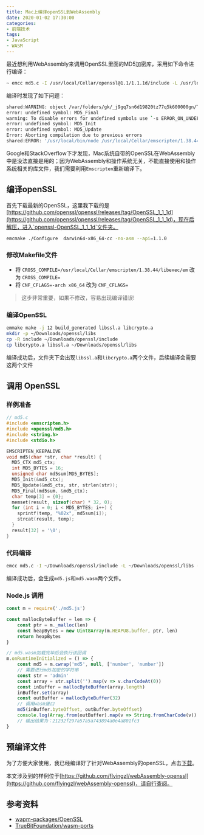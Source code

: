 ```yaml
---
title: Mac上编译openSSL到WebAssembly
date: 2020-01-02 17:30:00
categories:
- 前端技术
tags: 
- JavaScript
- WASM
---
```



最近想利用WebAssembly来调用OpenSSL里面的MD5加密库，采用如下命令进行编译：

```bash
~ emcc md5.c -I /usr/local/Cellar/openssl@1.1/1.1.1d/include -L /usr/local/Cellar/openssl@1.1/1.1.1d/lib -lcrypto  -s EXTRA_EXPORTED_RUNTIME_METHODS='["cwrap", "ccall"]' -o md5.js
```

编译时发现了如下问题：

```bash
shared:WARNING: object /var/folders/gk/_j9gq7sn6d19820tz77q5k600000gn/T/emscripten_temp_0ybodbu3_archive_contents/x86_64cpuid.o is not a valid object file for emscripten, cannot link
error: undefined symbol: MD5_Final
warning: To disable errors for undefined symbols use `-s ERROR_ON_UNDEFINED_SYMBOLS=0`
error: undefined symbol: MD5_Init
error: undefined symbol: MD5_Update
Error: Aborting compilation due to previous errors
shared:ERROR: '/usr/local/bin/node /usr/local/Cellar/emscripten/1.38.44/libexec/src/compiler.js /var/folders/gk/_j9gq7sn6d19820tz77q5k600000gn/T/tmpmptz1ty9.txt /usr/local/Cellar/emscripten/1.38.44/libexec/src/library_pthread_stub.js' failed (1)
```


Google和StackOverflow下才发现，Mac系统自带的OpenSSL在WebAssembly中是没法直接是用的；因为WebAssembly和操作系统无关，不能直接使用和操作系统相关的库文件，我们需要利用`Emscripten`重新编译下。

##  编译openSSL

首先下载最新的OpenSSL，这里我下载的是 [https://github.com/openssl/openssl/releases/tag/OpenSSL_1_1_1d](https://github.com/openssl/openssl/releases/tag/OpenSSL_1_1_1d)，现在后解压，进入`openssl-OpenSSL_1_1_1d`文件夹。

```bash
emcmake ./Configure  darwin64-x86_64-cc -no-asm --api=1.1.0
```

### 修改Makefile文件

- 将 `CROSS_COMPILE=/usr/local/Cellar/emscripten/1.38.44/libexec/em` 改为 `CROSS_COMPILE=`
- 将 `CNF_CFLAGS=-arch x86_64` 改为 `CNF_CFLAGS=`


> 这步非常重要，如果不修改，容易出现编译错误!


### 编译OpenSSL

```bash
emmake make -j 12 build_generated libssl.a libcrypto.a
mkdir -p ~/Downloads/openssl/libs
cp -R include ~/Downloads/openssl/include
cp libcrypto.a libssl.a ~/Downloads/openssl/libs
```
编译成功后，文件夹下会出现`libssl.a`和`libcrypto.a`两个文件，后续编译会需要这两个文件

## 调用 OpenSSL

### 样例准备

```c
// md5.c
#include <emscripten.h>
#include <openssl/md5.h>
#include <string.h>
#include <stdio.h>

EMSCRIPTEN_KEEPALIVE
void md5(char *str, char *result) {
  MD5_CTX md5_ctx;
  int MD5_BYTES = 16;
  unsigned char md5sum[MD5_BYTES];
  MD5_Init(&md5_ctx);
  MD5_Update(&md5_ctx, str, strlen(str));
  MD5_Final(md5sum, &md5_ctx);
  char temp[3] = {0};
  memset(result, sizeof(char) * 32, 0);
  for (int i = 0; i < MD5_BYTES; i++) {
    sprintf(temp, "%02x", md5sum[i]);
    strcat(result, temp);
  }
  result[32] = '\0';
}
```

### 代码编译
```bash
emcc md5.c -I ~/Downloads/openssl/include -L ~/Downloads/openssl/libs -lcrypto -s EXTRA_EXPORTED_RUNTIME_METHODS='["cwrap", "ccall"]' -o md5.js
```

编译成功后，会生成`md5.js`和`md5.wasm`两个文件。

### Node.js 调用

```javascript
const m = require('./md5.js')

const mallocByteBuffer = len => {
    const ptr = m._malloc(len)
    const heapBytes = new Uint8Array(m.HEAPU8.buffer, ptr, len)
    return heapBytes
}

// md5.wasm加载完毕后会执行该回调
m.onRuntimeInitialized = () => {
    const md5 = m.cwrap('md5', null, ['number', 'number'])
    // 需要进行md5加密的字符串
    const str = 'admin'
    const array = str.split('').map(v => v.charCodeAt(0))
    const inBuffer = mallocByteBuffer(array.length)
    inBuffer.set(array)
    const outBuffer = mallocByteBuffer(32)
    // 调用wasm接口
    md5(inBuffer.byteOffset, outBuffer.byteOffset)
    console.log(Array.from(outBuffer).map(v => String.fromCharCode(v)).join('')) 
    // 输出结果为：21232f297a57a5a743894a0e4a801fc3
}
```

## 预编译文件

为了方便大家使用，我已经编译好了针对WebAssembly的openSSL，点击[下载](https://raw.githubusercontent.com/flyingzl/webAssembly-openssl/master/openssl-emscripten.zip)。

本文涉及到的样例位于[https://github.com/flyingzl/webAssembly-openssl](https://github.com/flyingzl/webAssembly-openssl)，请自行查阅。

## 参考资料

- [wapm-packages/OpenSSL](https://github.com/wapm-packages/OpenSSL/blob/master/build.sh)
- [TrueBitFoundation/wasm-ports](https://github.com/TrueBitFoundation/wasm-ports/blob/master/openssl.sh)

